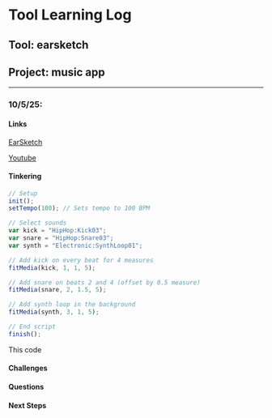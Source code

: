 # Tool Learning Log

## Tool: **earsketch**

## Project: **music app**

---

### 10/5/25:
#### Links
[EarSketch](https://earsketch.gatech.edu/landing/#/)

[Youtube](https://www.youtube.com/watch?v=KpEKplkGWhg)

#### Tinkering
```js
// Setup
init();
setTempo(100); // Sets tempo to 100 BPM

// Select sounds
var kick = "HipHop:Kick03";
var snare = "HipHop:Snare03";
var synth = "Electronic:SynthLoop01";

// Add kick on every beat for 4 measures
fitMedia(kick, 1, 1, 5);

// Add snare on beats 2 and 4 (offset by 0.5 measure)
fitMedia(snare, 2, 1.5, 5);

// Add synth loop in the background
fitMedia(synth, 3, 1, 5);

// End script
finish();
```
This code
#### Challenges

#### Questions

#### Next Steps



<!-- 
* Links you used today (websites, videos, etc)
* Things you tried, progress you made, etc
* Challenges, a-ha moments, etc
* Questions you still have
* What you're going to try next
-->
